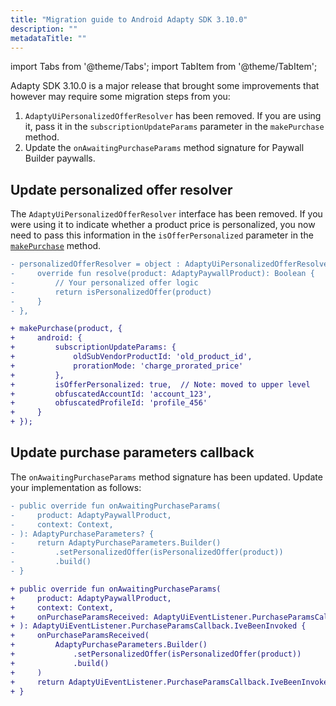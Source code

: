 ```yaml
---
title: "Migration guide to Android Adapty SDK 3.10.0"
description: ""
metadataTitle: ""
---
```

import Tabs from '@theme/Tabs';
import TabItem from '@theme/TabItem';

Adapty SDK 3.10.0 is a major release that brought some improvements that however may require some migration steps from you:

1. `AdaptyUiPersonalizedOfferResolver` has been removed. If you are using it, pass it in the `subscriptionUpdateParams` parameter in the `makePurchase` method.
2. Update the `onAwaitingPurchaseParams` method signature for Paywall Builder paywalls.

## Update personalized offer resolver

The `AdaptyUiPersonalizedOfferResolver` interface has been removed. If you were using it to indicate whether a product price is personalized, you now need to pass this information in the `isOfferPersonalized` parameter in the [`makePurchase`](making-purchases.md) method.

```diff showLineNumbers
- personalizedOfferResolver = object : AdaptyUiPersonalizedOfferResolver {
-     override fun resolve(product: AdaptyPaywallProduct): Boolean {
-         // Your personalized offer logic
-         return isPersonalizedOffer(product)
-     }
- },

+ makePurchase(product, {
+     android: {
+         subscriptionUpdateParams: {
+             oldSubVendorProductId: 'old_product_id',
+             prorationMode: 'charge_prorated_price'
+         },
+         isOfferPersonalized: true,  // Note: moved to upper level
+         obfuscatedAccountId: 'account_123',
+         obfuscatedProfileId: 'profile_456'
+     }
+ });
```

## Update purchase parameters callback

The `onAwaitingPurchaseParams` method signature has been updated. Update your implementation as follows:

```diff showLineNumbers
- public override fun onAwaitingPurchaseParams(
-     product: AdaptyPaywallProduct,
-     context: Context,
- ): AdaptyPurchaseParameters? {
-     return AdaptyPurchaseParameters.Builder()
-         .setPersonalizedOffer(isPersonalizedOffer(product))
-         .build()
- }

+ public override fun onAwaitingPurchaseParams(
+     product: AdaptyPaywallProduct,
+     context: Context,
+     onPurchaseParamsReceived: AdaptyUiEventListener.PurchaseParamsCallback,
+ ): AdaptyUiEventListener.PurchaseParamsCallback.IveBeenInvoked {
+     onPurchaseParamsReceived(
+         AdaptyPurchaseParameters.Builder()
+             .setPersonalizedOffer(isPersonalizedOffer(product))
+             .build()
+     )
+     return AdaptyUiEventListener.PurchaseParamsCallback.IveBeenInvoked
+ }
```

